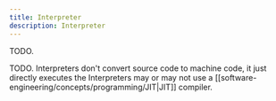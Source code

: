```yaml
---
title: Interpreter
description: Interpreter
---
```


TODO.

TODO. Interpreters don't convert source code to machine code, it just directly executes the 
Interpreters may or may not use a [[software-engineering/concepts/programming/JIT|JIT]] compiler.
